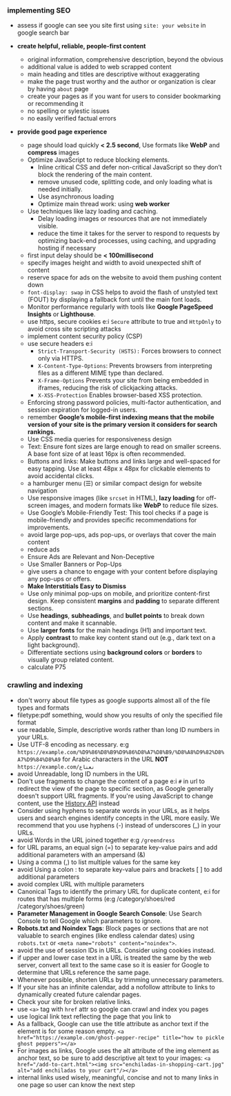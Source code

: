 ### implementing SEO 
- assess if google can see you site first using `site: your website` in google search bar

- **create helpful, reliable, people-first content**
    - original information, comprehensive description, beyond the obvious
    - additional value is added to web scrapped content
    - main heading and titles are descriptive without exaggerating
    - make the page trust worthy and the author or organization is clear by having `about` page
    - create your pages as if you want for users to consider bookmarking or recommending it
    - no spelling or sylestic issues
    - no easily verified factual errors
- **provide good page experience**
    - page should load quickly **< 2.5 second**,  Use formats like **WebP** and **compress** images
    - Optimize JavaScript to reduce blocking elements.
        - Inline critical CSS and defer non-critical JavaScript so they don’t block the rendering of the main content.
        - remove unused code, splitting code, and only loading what is needed initially.
        - Use asynchronous loading
        - Optimize main thread work: using **web worker**
    - Use techniques like lazy loading and caching.
        - Delay loading images or resources that are not immediately visible.
        - reduce the time it takes for the server to respond to requests by optimizing back-end processes, using caching, and upgrading hosting if necessary
    - first input delay should be **< 100millisecond**
    - specify images height and width to avoid unexpected shift of content
    - reserve space for ads on the website to avoid them pushing content down
    - `font-display: swap` in CSS helps to avoid the flash of unstyled text (FOUT) by displaying a fallback font until the main font loads.
    - Monitor performance regularly with tools like **Google PageSpeed Insights** or **Lighthouse**.
    - use https, secure cookies e:i `Secure` attribute to true and `HttpOnly` to avoid cross site scripting attacks
    - implement content security policy (CSP)
    - use secure headers e:i
        - `Strict-Transport-Security (HSTS):` Forces browsers to connect only via HTTPS.
        - `X-Content-Type-Options`: Prevents browsers from interpreting files as a different MIME type than declared.
        - `X-Frame-Options` Prevents your site from being embedded in iframes, reducing the risk of clickjacking attacks.
        - `X-XSS-Protection` Enables browser-based XSS protection.
    -  Enforcing strong password policies, multi-factor authentication, and session expiration for logged-in users.
    - remember **Google’s mobile-first indexing means that the mobile version of your site is the primary version it considers for search rankings.**
    - Use CSS media queries for responsiveness design
    - Text: Ensure font sizes are large enough to read on smaller screens. A base font size of at least 16px is often recommended.
    - Buttons and links: Make buttons and links large and well-spaced for easy tapping. Use at least 48px x 48px for clickable elements to avoid accidental clicks.
    - a hamburger menu (☰) or similar compact design for website navigation
    -  Use responsive images (like `srcset` in HTML), **lazy loading** for off-screen images, and modern formats like **WebP** to reduce file sizes.
    - Use Google’s Mobile-Friendly Test: This tool checks if a page is mobile-friendly and provides specific recommendations for improvements.
    - avoid large pop-ups, ads pop-ups, or overlays that cover the main content
    - reduce ads
    - Ensure Ads are Relevant and Non-Deceptive
    - Use Smaller Banners or Pop-Ups
    - give users a chance to engage with your content before displaying any pop-ups or offers.
    - **Make Interstitials Easy to Dismiss**
    - Use only minimal pop-ups on mobile, and prioritize content-first design.
    Keep consistent **margins** and **padding** to separate different sections.
    - Use **headings**, **subheadings**, and **bullet points** to break down content and make it scannable.
    - Use **larger fonts** for the main headings (H1) and important text.
    - Apply **contrast** to make key content stand out (e.g., dark text on a light background).
    - Differentiate sections using **background colors** or **borders** to visually group related content.
    - calculate P75

### crawling and indexing
- don't worry about file types as google supports almost all of the file types and formats
- filetype:pdf something, would show you results of only the specified file format
- use readable, Simple, descriptive words rather than long ID numbers in your URLs.
- Use UTF-8 encoding as necessary. e:g `https://example.com/%D9%86%D8%B9%D9%86%D8%A7%D8%B9/%D8%A8%D9%82%D8%A7%D9%84%D8%A9` for Arabic characters in the URL **NOT** `https://example.com/نعناع`
- avoid Unreadable, long ID numbers in the URL
- Don't use fragments to change the content of a page e:i `#` in url to redirect the view of the page to specific section, as Google generally doesn't support URL fragments. If you're using JavaScript to change content, use the [History API](https://developers.google.com/search/docs/crawling-indexing/javascript/javascript-seo-basics#use-history-api) instead
- Consider using hyphens to separate words in your URLs, as it helps users and search engines identify concepts in the URL more easily. We recommend that you use hyphens (-) instead of underscores (_) in your URLs.
- avoid Words in the URL joined together e:g `/greendress`
- for URL params, an equal sign (=) to separate key-value pairs and add additional parameters with an ampersand (&)
- Using a comma (,) to list multiple values for the same key
- avoid Using a colon : to separate key-value pairs and brackets [ ] to add additional parameters
- avoid complex URL with multiple parameters
- Canonical Tags to identify the primary URL for duplicate content, e:i for routes that has multiple forms (e:g /category/shoes/red /category/shoes/green)
- **Parameter Management in Google Search Console**: Use Search Console to tell Google which parameters to ignore.
- **Robots.txt and Noindex Tags**: Block pages or sections that are not valuable to search engines (like endless calendar dates) using `robots.txt` or `<meta name="robots" content="noindex">`.
- avoid the use of session IDs in URLs. Consider using cookies instead.
- if upper and lower case text in a URL is treated the same by the web server, convert all text to the same case so it is easier for Google to determine that URLs reference the same page.
- Whenever possible, shorten URLs by trimming unnecessary parameters.
- If your site has an infinite calendar, add a nofollow attribute to links to dynamically created future calendar pages.
- Check your site for broken relative links.
- use `<a>` tag with `href` attr so google can crawl and index you pages
- use logical link text reflecting the page that you link to
- As a fallback, Google can use the title attribute as anchor text if the <a> element is for some reason empty.
`<a href="https://example.com/ghost-pepper-recipe" title="how to pickle ghost peppers"></a>`
- For images as links, Google uses the alt attribute of the img element as anchor text, so be sure to add descriptive alt text to your images:
`<a href="/add-to-cart.html"><img src="enchiladas-in-shopping-cart.jpg" alt="add enchiladas to your cart"/></a>`
- internal links used wisely, meaningful, concise and not to many links in one page so user can know the next step


